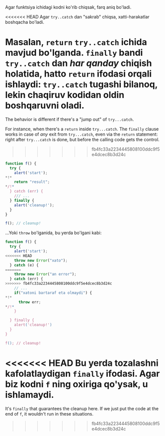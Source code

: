 Agar funktsiya ichidagi kodni ko'rib chiqsak, farq aniq bo'ladi.

<<<<<<< HEAD
Agar `try..catch` dan "sakrab" chiqsa, xatti-harakatlar boshqacha bo'ladi.

Masalan, `return` `try..catch` ichida mavjud bo'lganda. `finally` bandi `try..catch` dan *har qanday* chiqish holatida, hatto `return` ifodasi orqali ishlaydi: `try..catch` tugashi bilanoq, lekin chaqiruv kodidan oldin boshqaruvni oladi.
=======
The behavior is different if there's a "jump out" of `try...catch`.

For instance, when there's a `return` inside `try...catch`. The `finally` clause works in case of *any* exit from `try...catch`, even via the `return` statement: right after `try...catch` is done, but before the calling code gets the control.
>>>>>>> fb4fc33a2234445808100ddc9f5e4dcec8b3d24c

```js run
function f() {
  try {
    alert('start');
*!*
    return "result";
*/!*
  } catch (err) {
    /// ...
  } finally {
    alert('cleanup!');
  }
}

f(); // cleanup!
```

...Yoki `throw` bo'lganida, bu yerda bo'lgani kabi:

```js run
function f() {
  try {
    alert('start');
<<<<<<< HEAD
    throw new Error("xato");
  } catch (e) {
=======
    throw new Error("an error");
  } catch (err) {
>>>>>>> fb4fc33a2234445808100ddc9f5e4dcec8b3d24c
    // ...
    if("xatoni bartaraf eta olmaydi") {
*!*
      throw err;
*/!*
    }

  } finally {
    alert('cleanup!')
  }
}

f(); // cleanup!
```

<<<<<<< HEAD
Bu yerda tozalashni kafolatlaydigan `finally` ifodasi. Agar biz kodni `f` ning oxiriga qo'ysak, u ishlamaydi.
=======
It's `finally` that guarantees the cleanup here. If we just put the code at the end of `f`, it wouldn't run in these situations.
>>>>>>> fb4fc33a2234445808100ddc9f5e4dcec8b3d24c
